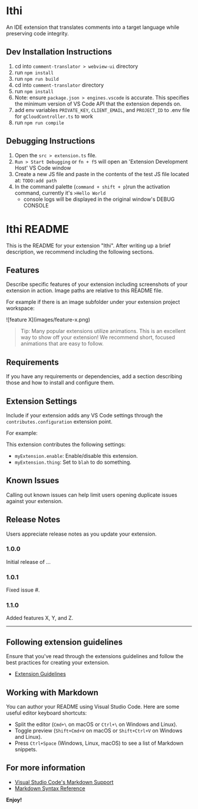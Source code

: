 # Ithi

An IDE extension that translates comments into a target language while preserving code integrity.

## Dev Installation Instructions

1. cd into `comment-translator > webview-ui` directory
2. run `npm install`
3. run `npm run build`
4. cd into `comment-translator` directory
5. run `npm install`
6. Note: ensure `package.json > engines.vscode` is accurate. This specifies the minimum version of VS Code API that the extension depends on.
7. add env variables `PRIVATE_KEY`, `CLIENT_EMAIL`, and `PROJECT_ID` to .env file for `gCloudController.ts` to work
8. run `npm run compile`

## Debugging Instructions

1. Open the `src > extension.ts` file.
2. `Run > Start Debugging` or `fn + f5` will open an 'Extension Development Host' VS Code window
3. Create a new JS file and paste in the contents of the test JS file located at: `TODO:add path`
4. In the command palette (`command + shift + p`)run the activation command, currently it's `>Hello World`
   - console logs will be displayed in the original window's DEBUG CONSOLE

# Ithi README

This is the README for your extension "Ithi". After writing up a brief description, we recommend including the following sections.

## Features

Describe specific features of your extension including screenshots of your extension in action. Image paths are relative to this README file.

For example if there is an image subfolder under your extension project workspace:

\!\[feature X\]\(images/feature-x.png\)

> Tip: Many popular extensions utilize animations. This is an excellent way to show off your extension! We recommend short, focused animations that are easy to follow.

## Requirements

If you have any requirements or dependencies, add a section describing those and how to install and configure them.

## Extension Settings

Include if your extension adds any VS Code settings through the `contributes.configuration` extension point.

For example:

This extension contributes the following settings:

- `myExtension.enable`: Enable/disable this extension.
- `myExtension.thing`: Set to `blah` to do something.

## Known Issues

Calling out known issues can help limit users opening duplicate issues against your extension.

## Release Notes

Users appreciate release notes as you update your extension.

### 1.0.0

Initial release of ...

### 1.0.1

Fixed issue #.

### 1.1.0

Added features X, Y, and Z.

---

## Following extension guidelines

Ensure that you've read through the extensions guidelines and follow the best practices for creating your extension.

- [Extension Guidelines](https://code.visualstudio.com/api/references/extension-guidelines)

## Working with Markdown

You can author your README using Visual Studio Code. Here are some useful editor keyboard shortcuts:

- Split the editor (`Cmd+\` on macOS or `Ctrl+\` on Windows and Linux).
- Toggle preview (`Shift+Cmd+V` on macOS or `Shift+Ctrl+V` on Windows and Linux).
- Press `Ctrl+Space` (Windows, Linux, macOS) to see a list of Markdown snippets.

## For more information

- [Visual Studio Code's Markdown Support](http://code.visualstudio.com/docs/languages/markdown)
- [Markdown Syntax Reference](https://help.github.com/articles/markdown-basics/)

**Enjoy!**
